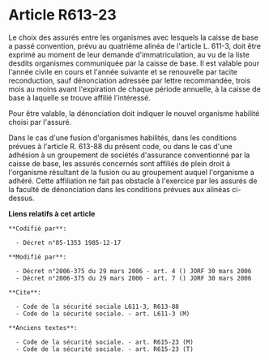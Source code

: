 # Article R613-23

Le choix des assurés entre les organismes avec lesquels la caisse de base a passé convention, prévu au quatrième alinéa de
l'article L. 611-3, doit être exprimé au moment de leur demande d'immatriculation, au vu de la liste desdits organismes
communiquée par la caisse de base. Il est valable pour l'année civile en cours et l'année suivante et se renouvelle par
tacite reconduction, sauf dénonciation adressée par lettre recommandée, trois mois au moins avant l'expiration de chaque
période annuelle, à la caisse de base à laquelle se trouve affilié l'intéressé.

Pour être valable, la dénonciation doit indiquer le nouvel organisme habilité choisi par l'assuré.

Dans le cas d'une fusion d'organismes habilités, dans les conditions prévues à l'article R. 613-88 du présent code, ou dans
le cas d'une adhésion à un groupement de sociétés d'assurance conventionné par la caisse de base, les assurés concernés sont
affiliés de plein droit à l'organisme résultant de la fusion ou au groupement auquel l'organisme a adhéré. Cette affiliation
ne fait pas obstacle à l'exercice par les assurés de la faculté de dénonciation dans les conditions prévues aux alinéas ci-
dessus.

**Liens relatifs à cet article**

	**Codifié par**:

	  - Décret n°85-1353 1985-12-17

	**Modifié par**:

	  - Décret n°2006-375 du 29 mars 2006 - art. 4 () JORF 30 mars 2006
	  - Décret n°2006-375 du 29 mars 2006 - art. 7 () JORF 30 mars 2006

	**Cite**:

	  - Code de la sécurité sociale L611-3, R613-88
	  - Code de la sécurité sociale. - art. L611-3 (M)

	**Anciens textes**:

	  - Code de la sécurité sociale. - art. R615-23 (M)
	  - Code de la sécurité sociale. - art. R615-23 (T)
